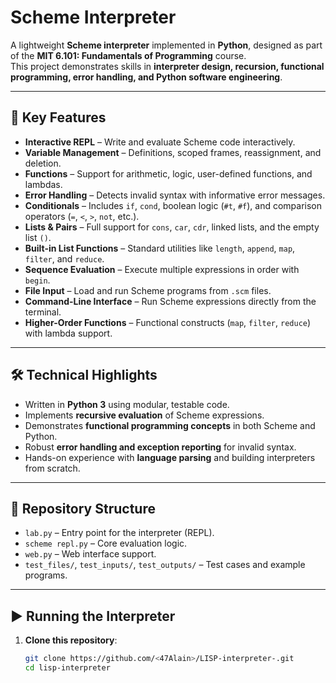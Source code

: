 # **Scheme Interpreter**

A lightweight **Scheme interpreter** implemented in **Python**, designed as part of the **MIT 6.101: Fundamentals of Programming** course.  
This project demonstrates skills in **interpreter design, recursion, functional programming, error handling, and Python software engineering**.

---

## 🚀 **Key Features**

- **Interactive REPL** – Write and evaluate Scheme code interactively.  
- **Variable Management** – Definitions, scoped frames, reassignment, and deletion.  
- **Functions** – Support for arithmetic, logic, user-defined functions, and lambdas.  
- **Error Handling** – Detects invalid syntax with informative error messages.  
- **Conditionals** – Includes `if`, `cond`, boolean logic (`#t`, `#f`), and comparison operators (`=`, `<`, `>`, `not`, etc.).  
- **Lists & Pairs** – Full support for `cons`, `car`, `cdr`, linked lists, and the empty list `()`.  
- **Built-in List Functions** – Standard utilities like `length`, `append`, `map`, `filter`, and `reduce`.  
- **Sequence Evaluation** – Execute multiple expressions in order with `begin`.  
- **File Input** – Load and run Scheme programs from `.scm` files.  
- **Command-Line Interface** – Run Scheme expressions directly from the terminal.  
- **Higher-Order Functions** – Functional constructs (`map`, `filter`, `reduce`) with lambda support.  

---

## 🛠️ **Technical Highlights**

- Written in **Python 3** using modular, testable code.  
- Implements **recursive evaluation** of Scheme expressions.  
- Demonstrates **functional programming concepts** in both Scheme and Python.  
- Robust **error handling and exception reporting** for invalid syntax.  
- Hands-on experience with **language parsing** and building interpreters from scratch.  

---

## 📂 **Repository Structure**

- `lab.py` – Entry point for the interpreter (REPL).  
- `scheme repl.py` – Core evaluation logic.  
- `web.py` – Web interface support.  
- `test_files/`, `test_inputs/`, `test_outputs/` – Test cases and example programs.  

---

## ▶️ **Running the Interpreter**

1. **Clone this repository**:  
   ```bash
   git clone https://github.com/<47Alain>/LISP-interpreter-.git
   cd lisp-interpreter
